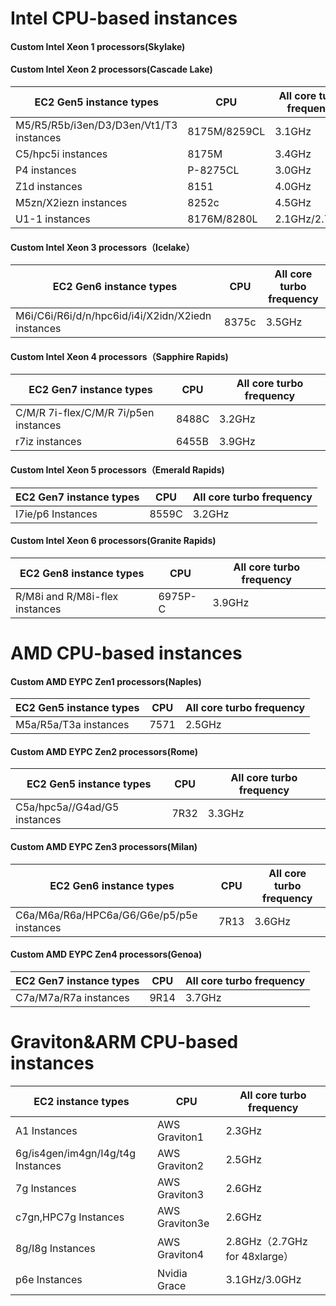 # Intel CPU-based instances
#### Custom Intel Xeon 1 processors(Skylake)
#### Custom Intel Xeon 2 processors(Cascade Lake)

| EC2 Gen5 instance types| CPU | All core turbo frequency|
|---------|---------|---------|
| M5/R5/R5b/i3en/D3/D3en/Vt1/T3 instances | 8175M/8259CL | 3.1GHz|
| C5/hpc5i instances| 8175M | 3.4GHz|
| P4 instances|  P-8275CL | 3.0GHz|
| Z1d  instances|8151 | 4.0GHz |
| M5zn/X2iezn instances|8252c| 4.5GHz |
| U1-1 instances| 8176M/8280L| 2.1GHz/2.7Ghz |


#### Custom Intel Xeon 3 processors（Icelake）
| EC2 Gen6 instance types| CPU | All core turbo frequency|
|---------|---------|---------|
| M6i/C6i/R6i/d/n/hpc6id/i4i/X2idn/X2iedn instances| 8375c | 3.5GHz|


#### Custom Intel Xeon 4 processors（Sapphire Rapids)
| EC2 Gen7 instance types| CPU | All core turbo  frequency|
|---------|---------|---------|
| C/M/R 7i-flex/C/M/R 7i/p5en instances|  8488C  | 3.2GHz|
| r7iz instances| 6455B  | 3.9GHz|


#### Custom Intel Xeon 5 processors（Emerald Rapids)
| EC2 Gen7 instance types| CPU | All core turbo  frequency|
|---------|---------|---------|
| I7ie/p6 Instances | 8559C | 3.2GHz|


#### Custom Intel Xeon 6 processors(Granite Rapids)
| EC2 Gen8 instance types| CPU | All core turbo frequency|
|---------|---------|---------|
| R/M8i and R/M8i-flex instances| 6975P-C| 3.9GHz|

# AMD CPU-based instances
#### Custom AMD EYPC Zen1 processors(Naples)
| EC2 Gen5 instance types| CPU | All core turbo frequency|
|---------|---------|---------|
| M5a/R5a/T3a instances| 7571| 2.5GHz|

#### Custom AMD EYPC Zen2 processors(Rome)
| EC2 Gen5 instance types| CPU | All core turbo frequency|
|---------|---------|---------|
| C5a/hpc5a//G4ad/G5 instances| 7R32| 3.3GHz|

#### Custom AMD EYPC Zen3 processors(Milan)
| EC2 Gen6 instance types| CPU | All core turbo frequency|
|---------|---------|---------|
| C6a/M6a/R6a/HPC6a/G6/G6e/p5/p5e instances| 7R13| 3.6GHz|


#### Custom AMD EYPC Zen4 processors(Genoa)
| EC2 Gen7 instance types| CPU | All core turbo frequency|
|---------|---------|---------|
| C7a/M7a/R7a instances| 9R14| 3.7GHz|

# Graviton&ARM CPU-based instances
| EC2 instance types| CPU | All core turbo frequency|
|---------|---------|---------|
| A1 Instances | AWS Graviton1 | 2.3GHz |
| 6g/is4gen/im4gn/I4g/t4g Instances | AWS Graviton2 | 2.5GHz |
| 7g Instances | AWS Graviton3 | 2.6GHz |
| c7gn,HPC7g Instances | AWS Graviton3e | 2.6GHz |
| 8g/I8g Instances | AWS Graviton4 | 2.8GHz（2.7GHz for 48xlarge） |
| p6e Instances | Nvidia Grace | 3.1GHz/3.0GHz |
